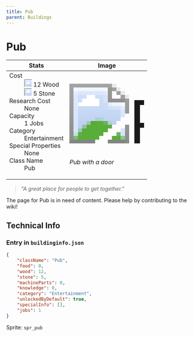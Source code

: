 ```yaml
---
title: Pub
parent: Buildings
---
```

# Pub

[//]: # (Pre-generated content)
<table><thead><tr><th>Stats</th><th>Image</th></tr></thead><tbody><tr><td><dl><dt>Cost</dt><dd><div class="resource-icon"><img style="object-position: -637px -751px;" src="https://tfe2-wiki.github.io/assets/sprites.png"></div> 12 Wood<br><div class="resource-icon"><img style="object-position: -637px -737px;" src="https://tfe2-wiki.github.io/assets/sprites.png"></div> 5 Stone</dd><dt>Research Cost</dt><dd>None</dd><dt>Capacity</dt><dd>1 Jobs</dd><dt>Category</dt><dd>Entertainment</dd><dt>Special Properties</dt><dd>None</dd><dt>Class Name</dt><dd>Pub</dd></dl></td><td><style>.building-image {width: 200px;height: 200px;overflow: hidden;position: relative;}.building-image img {image-rendering: pixelated;object-fit: none;transform: scale(10);transform-origin: left top;position: absolute;left: 0;top: 0;}.resource-image {width: 200px;height: 200px;overflow: hidden;position: relative;}.resource-image img {image-rendering: pixelated;object-fit: none;transform: scale(20);transform-origin: left top;position: absolute;left: 0;top: 0;}.building-icon {width: 20px;height: 20px;overflow: hidden;position: relative;display: inline-block;}.building-icon img {image-rendering: pixelated;object-fit: none;transform: scale(1);transform-origin: left top;position: absolute;left: 0;top: 0;}.resource-icon {width: 20px;height: 20px;overflow: hidden;position: relative;display: inline-block;}.resource-icon img {image-rendering: pixelated;object-fit: none;transform: scale(2);transform-origin: left top;position: absolute;left: 0;top: 0;}</style><div class="building-image"><img style="object-position: -692px -907px;" src="https://tfe2-wiki.github.io/assets/sprites.png" alt="Pub Back"><img style="object-position: -670px -907px;" src="https://tfe2-wiki.github.io/assets/sprites.png" alt="Pub"></div><i>Pub with a door</i></td></tr></tbody></table><blockquote><i>"A great place for people to get together."</i></blockquote>

The page for Pub is in need of content. Please help by contributing to the wiki!

## Technical Info
### Entry in `buildinginfo.json`

```json
{
    "className": "Pub",
    "food": 0,
    "wood": 12,
    "stone": 5,
    "machineParts": 0,
    "knowledge": 0,
    "category": "Entertainment",
    "unlockedByDefault": true,
    "specialInfo": [],
    "jobs": 1
}
```

Sprite: `spr_pub`

